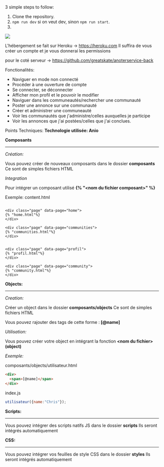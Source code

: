 3 simple steps to follow:

1) Clone the repository.
2) `npm run dev` si on veut dev, sinon `npm run start`.
3)

![](https://media.giphy.com/media/14kdiJUblbWBXy/giphy.gif)

L'hébergement se fait sur Heroku -> https://heroku.com
Il suffira de vous créer un compte et je vous donnerai les permissions

pour le coté serveur -> https://github.com/greatskate/anoterservice-back

Fonctionalités:

- Naviguer en mode non connecté
- Procéder à une ouverture de compte
- Se connecter, se déconnecter
- Afficher mon profil et le pouvoir le modifier
- Naviguer dans les communeautés/rechercher une communauté
- Poster une annonce sur une communauté
- Créer et administrer une communeauté
- Voir les communautés que j'administre/celles auxquelles je participe
- Voir les annonces que j'ai postées/celles que j'ai conclues.


Points Techniques:
**Technologie utilisée: Anio**

__**Composants**__
_________

*Création:*

Vous pouvez créer de nouveaux composants dans le dossier **composants**
Ce sont de simples fichiers HTML

*Integration*

Pour intégrer un composant utilisé **{% "\<nom du fichier composant>" %}**

Exemple:
content.html
```

<div class="page" data-page="home">
{% "home.html"%}
</div>

<div class="page" data-page="communities">
{% "communities.html"%}
</div>


<div class="page" data-page="profil">
{% "profil.html"%}
</div>

<div class="page" data-page="community">
{% "community.html"%}
</div>

```
  
 **__Objects:__**
 _________
 
 *Creation:*
 
 Créer un object dans le dossier **composants/objects**
 Ce sont de simples fichiers HTML

Vous pouvez rajouter des tags de cette forme : **\[@name]**

*Utilisation:*

Vous pouvez créer votre object en intégrant la fonction **\<nom du fichier>(object)**

*Exemple:*

composants/objects/utilisateur.html

```html
<div>
  <span>[@name]</span>
</div>
```

index.js
```js
utilisateur({name:"Chris"});
```

**__Scripts:__**
_________________

Vous pouvez intégrer des scripts natifs JS dans le dossier **scripts** 
Ils seront intégrés automatiquement

**__CSS:__**
_____________

Vous pouvez intégrer vos feuilles de style CSS dans le dossier **styles** 
Ils seront intégrés automatiquement
